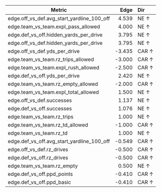 | Metric | Edge | Dir |
|---|---:|:---|
| edge.off_vs_def.avg_start_yardline_100_off | 4.539 | NE ↑ |
| edge.team_vs_team.expl_pass_allowed | 4.000 | NE ↑ |
| edge.def_vs_off.hidden_yards_per_drive | 3.795 | NE ↑ |
| edge.off_vs_def.hidden_yards_per_drive | 3.795 | NE ↑ |
| edge.off_vs_def.yds_per_drive | -3.435 | CAR ↑ |
| edge.team_vs_team.rz_trips_allowed | -3.000 | CAR ↑ |
| edge.team_vs_team.expl_rush_allowed | -2.500 | CAR ↑ |
| edge.def_vs_off.yds_per_drive | 2.420 | NE ↑ |
| edge.team_vs_team.rz_empty_allowed | -2.000 | CAR ↑ |
| edge.team_vs_team.expl_total_allowed | 1.500 | NE ↑ |
| edge.off_vs_def.successes | 1.137 | NE ↑ |
| edge.def_vs_off.successes | 1.076 | NE ↑ |
| edge.team_vs_team.rz_trips | 1.000 | NE ↑ |
| edge.team_vs_team.rz_td_allowed | -1.000 | CAR ↑ |
| edge.team_vs_team.rz_td | 1.000 | NE ↑ |
| edge.def_vs_off.avg_start_yardline_100_off | -0.549 | CAR ↑ |
| edge.off_vs_def.rz_drives | -0.500 | CAR ↑ |
| edge.def_vs_off.rz_drives | -0.500 | CAR ↑ |
| edge.team_vs_team.rz_empty | 0.500 | NE ↑ |
| edge.def_vs_off.ppd_points | -0.410 | CAR ↑ |
| edge.def_vs_off.ppd_basic | -0.410 | CAR ↑ |
